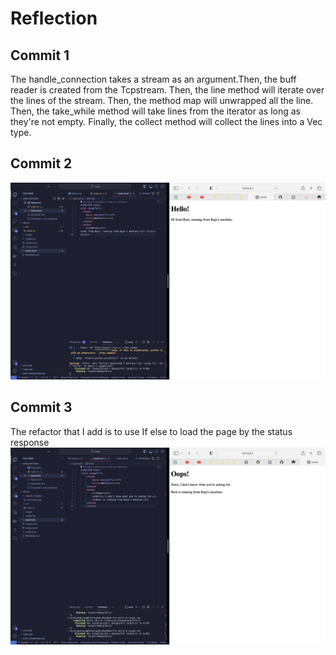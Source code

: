 # Reflection
## Commit 1
The handle_connection takes a stream as an argument.Then, the buff reader is created from the Tcpstream.
Then, the line method will iterate over the lines of the stream. Then, the method map will unwrapped all the line. Then, the take_while method will take lines from the iterator as long as they're not empty. Finally, the collect method will collect the lines into a Vec<String> type.

## Commit 2
![Commit 2 screen capture](/assets/images/commit2.png)

## Commit 3
The refactor that I add is to use If else to load the page by the status response
![Commit 3 screen capture](/assets/images/commit3.png)

